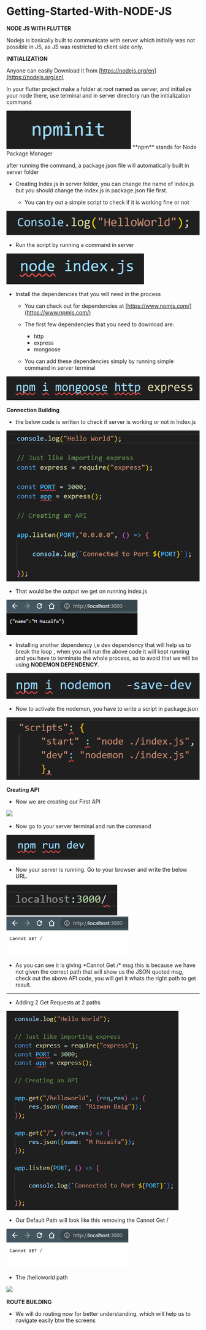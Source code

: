 # Getting-Started-With-NODE-JS

**NODE JS WITH FLUTTER**

Nodejs is basically built to communicate with server which initially was not possible in JS, as JS was restricted to client side only.

**INITIALIZATION**

 Anyone can easily Download it from [https://nodejs.org/en](https://nodejs.org/en)

In your flutter project make a folder at root named as server, and initialize your node there, use terminal and in server directory run the initialization command

<img src = "https://github.com/MirzaRizwan02/Getting-Started-With-NODE-JS/blob/main/Guide/npminit.png">
**npm** stands for Node Package Manager

after running the command, a package.json file will automatically built in server folder

- Creating Index.js in server folder, you can change the name of index.js but you should change the index.js in package.json file first.

  - You can try out a simple script to check if it is working fine or not

<img src = "https://github.com/MirzaRizwan02/Getting-Started-With-NODE-JS/blob/main/Guide/console.png">

  - Run the script by running a command in server

<img src = "https://github.com/MirzaRizwan02/Getting-Started-With-NODE-JS/blob/main/Guide/run.png">

- Install the dependencies that you will need in the process

  - You can check out for dependencies at [https://www.npmjs.com/](https://www.npmjs.com/)

  - The first few dependencies that you need to download are:

    - http
    - express
    - mongoose


  - You can add these dependencies simply by running simple command in server terminal

<img src = "https://github.com/MirzaRizwan02/Getting-Started-With-NODE-JS/blob/main/Guide/depend.png">

**Connection Building**

- the below code is written to check if server is working or not in Index.js

<img src = "https://github.com/MirzaRizwan02/Getting-Started-With-NODE-JS/blob/main/Guide/Connection.png">

- That would be the output we get on running index.js

<img src = "https://github.com/MirzaRizwan02/Getting-Started-With-NODE-JS/blob/main/Guide/3000.png">

- Installing another dependency i,e dev dependency that will help us to break the loop , when you will run the above code it will kept running and you have to terminate the whole process, so to avoid that we will be using **NODEMON DEPENDENCY**.

<img src = "https://github.com/MirzaRizwan02/Getting-Started-With-NODE-JS/blob/main/Guide/nodemon.png">

  - Now to activate the nodemon, you have to write a script in package.json

<img src = "https://github.com/MirzaRizwan02/Getting-Started-With-NODE-JS/blob/main/Guide/script.png">

**Creating API**

- Now we are creating our First API

<img src = "https://github.com/MirzaRizwan02/Getting-Started-With-NODE-JS/blob/main/Guide/API.png)">

- Now go to your server terminal and run the command

<img src = "https://github.com/MirzaRizwan02/Getting-Started-With-NODE-JS/blob/main/Guide/run%20dev.png">

- Now your server is running. Go to your browser and write the below URL.

<img src = "https://github.com/MirzaRizwan02/Getting-Started-With-NODE-JS/blob/main/Guide/localhost.png">

<img src = "https://github.com/MirzaRizwan02/Getting-Started-With-NODE-JS/blob/main/Guide/Cannot.png">

- As you can see it is giving \*Cannot Get /\* msg this is because we have not given the correct path that will show us the JSON quoted msg, check out the above API code, you will get it whats the right path to get result.

 -------------------------------------------------------------------------------------------------------


- Adding 2 Get Requests at 2 paths

<img src = "https://github.com/MirzaRizwan02/Getting-Started-With-NODE-JS/blob/main/Guide/2%20Get.png">

- Our Default Path will look like this removing the Cannot Get /

<img src = "https://github.com/MirzaRizwan02/Getting-Started-With-NODE-JS/blob/main/Guide/Cannot.png">

- The /helloworld path

![](RackMultipart20230528-1-eeua5b_html_4285ae45e58dfbe0.png)

**ROUTE BUILDING**

- We will do routing now for better understanding, which will help us to navigate easily btw the screens
